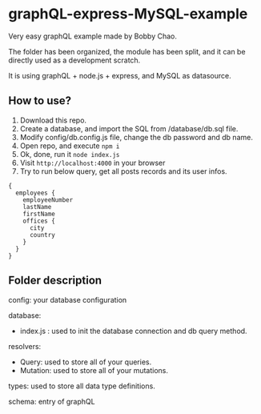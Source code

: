 # graphQL-express-MySQL-example

Very easy graphQL example made by Bobby Chao.

The folder has been organized, the module has been split, and it can be directly used as a development scratch.

It is using graphQL + node.js + express, and MySQL as datasource.

## How to use?

1. Download this repo.
2. Create a database, and import the SQL from /database/db.sql file.
3. Modify config/db.config.js file, change the db password and db name.
4. Open repo, and execute `npm i`
5. Ok, done, run it `node index.js`
6. Visit `http://localhost:4000` in your browser
7. Try to run below query, get all posts records and its user infos.

```
{
  employees {
    employeeNumber
    lastName
    firstName
    offices {
      city
      country
    }
  }
}
```

## Folder description

config: your database configuration

database:

- index.js : used to init the database connection and db query method.

resolvers:

- Query: used to store all of your queries.
- Mutation: used to store all of your mutations.

types: used to store all data type definitions.

schema: entry of graphQL
